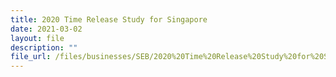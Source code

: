 ```yaml
---
title: 2020 Time Release Study for Singapore
date: 2021-03-02
layout: file
description: ""
file_url: /files/businesses/SEB/2020%20Time%20Release%20Study%20for%20Singapore.pdf
---
```






